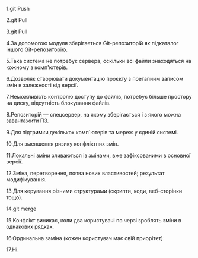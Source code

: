 1.git Push

2.git Pull

3.git Pull

4.За допомогою модуля зберігається Git-репозиторій як підкаталог іншого Git-репозиторію.

5.Така система не потребує сервера, оскільки всі файли знаходяться на кожному з комп'ютерів.

6.Дозволяє створювати документацію проєкту з поетапним записом змін в залежності від версії.

7.Неможливість контролю доступу до файлів, потребує більше простору на диску, відсутність блокування файлів.

8.Репозиторій — спецсервер, на якому зберігається і з якого можна завантажити ПЗ.

9.Для підтримки декількох комп`ютерів та мереж у єдиній системі.

10.Для зменшення ризику конфліктних змін.

11.Локальні зміни зливаються із змінами, вже зафіксованими в основної версії.

12.Зміна, перетворення, поява нових властивостей; результат модифікування.

13.Для керування різними структурами (скрипти, коди, веб-сторінки тощо).

14.git merge

15.Конфлікт виникає, коли два користувачі по черзі зроблять зміни в однакових рядках.

16.Ординальна заміна (кожен користувач має свій приорітет)

17.Ні.

